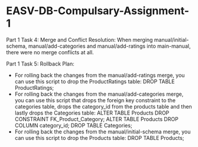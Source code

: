 # EASV-DB-Compulsary-Assignment-1

Part 1 Task 4: Merge and Conflict Resolution:
When merging manual/initial-schema, manual/add-categories and manual/add-ratings into main-manual, there were no merge conflicts at all.

Part 1 Task 5: Rollback Plan:
- For rolling back the changes from the manual/add-ratings merge, you can use this script to drop the ProductRatings table: 
    DROP TABLE ProductRatings;
- For rolling back the changes from the manual/add-categories merge, you can use this script that drops the foreign key constraint to the categories table, drops the category_id from the products table and then       lastly drops the Categories table:
    ALTER TABLE Products DROP CONSTRAINT FK_Product_Category;
    ALTER TABLE Products DROP COLUMN category_id;
    DROP TABLE Categories;
- For rolling back the changes from the manual/initial-schema merge, you can use this script to drop the Products table:
    DROP TABLE Products;
